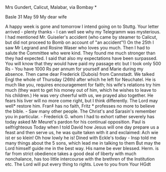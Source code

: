 Mrs Gundert, Calicut, Malabar, via Bombay
<Fritz and Moegling>*

 Basle 31 May 59
My dear wife

A happy week is gone and tomorrow I intend going on to Stuttg. Your letter arrived - plenty thanks - I can well see why my Telegramm was mysterious. I had mentioned Mr. Guiseler's accident (who came by steamer to Calicut, but did not proceed to Bomb on account of "an accident"!) On the 25th I saw Mr Legrand and Rosine Waser who loves you much. Then I had to salute the Committee who were kind. They found me much stronger than they had expected. I said that also my expectations have been surpassed. You will know that they would have paid my passage etc but I took only 500 Rs - You have 1000 Rs per annum for yourself and Marie during my absence. Then came dear Frederick (Dubois) from Cannstadt. We talked Engl the whole of Thursday (26th) after which he left for Neuchatel. He is much like you, requires encouragement for faith; his wife's relations try him much (they want to get his money out of him, which he wishes to leave to his children.) He was very cheerful with us, we prayed also together. He fears his liver will no more come right, but I think differently. The Lord may well* restore him. Fran‡ has no faith, Fritz <Fillinger>* professes no more to believe the bible. - Saw many other people. The Christ's and Sarasin's remember you in particular. - Frederick G. whom I had to exhort rather severely has today asked Mr Meuret's pardon for his continual opposition. Paul is selfrighteous Today when I told David how Jesus will one day prepare us a feast and then serve us, he was quite taken with it and exclaimed: Ach wie ist er so klein! Oh how lowly he is! Dined with Eckle's today - Insp told me many things about the 5 sons, which lead me in talking to them But may the Lord himself guide me in the best way. His name be ever blessed. Herm. is far from strict obedience takes a good deal of liberty with much nonchalance, has too little intercourse with the brethren of the Institution etc. The Lord will put every thing to rights. Love to you from
 Your HGdt
